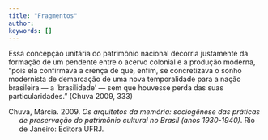```yaml
---
title: "Fragmentos"
author:
keywords: []
---
```


<p>Essa concepção unitária do patrimônio nacional decorria justamente da formação de um pendente entre o acervo colonial e a produção moderna, “pois ela confirmava a crença de que, enfim, se concretizava o sonho modernista de demarcação de uma nova temporalidade para a nação brasileira — a ‘brasilidade’ — sem que houvesse perda das suas particularidades.” <span class="citation" data-cites="chuva:2009arquitetos">(Chuva 2009, 333)</span></p>
<div id="refs" class="references hanging-indent" role="doc-bibliography">
<div id="ref-chuva:2009arquitetos">
<p>Chuva, Márcia. 2009. <em>Os arquitetos da memória: sociogênese das práticas de preservação do patrimônio cultural no Brasil (anos 1930-1940)</em>. Rio de Janeiro: Editora UFRJ.</p>
</div>
</div>
